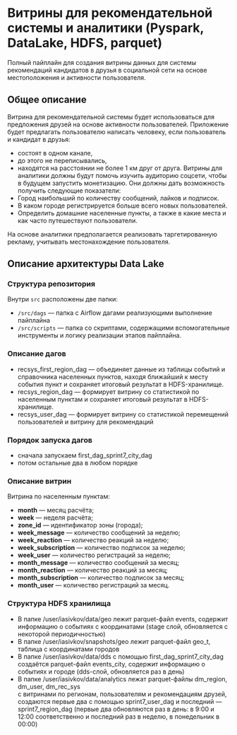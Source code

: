 # Витрины для рекомендательной системы и аналитики (Pyspark, DataLake, HDFS, parquet)

Полный пайплайн для создания витрины данных для системы рекомендаций кандидатов в друзья в социальной сети на основе местоположения и активности пользователя.

## Общее описание

Витрина для рекомендательной системы будет использоваться для предложения друзей на основе активности пользователей. Приложение будет предлагать пользователю написать человеку, если пользователь и кандидат в друзья:
 - состоят в одном канале,
 - до этого не переписывались,
 - находятся на расстоянии не более 1 км друг от друга.
Витрины для аналитики должны будут помочь изучить аудиторию соцсети, чтобы в будущем запустить монетизацию. Они должны дать возможность получить следующие показатели:
 - Город наибольший по количеству сообщений, лайков и подписок.
 - В каком городе регистрируется больше всего новых пользователей.
 - Определить домашние населенные пункты, а также в какие места и как часто путешествуют пользователи.

На основе аналитики предполагается реализовать таргетированную рекламу, учитывать местонахождение пользователя.


## Описание архитектуры Data Lake
### Структура репозитория
Внутри `src` расположены две папки:
- `/src/dags` — папка с Airflow дагами реализующими выполнение пайплайна 
- `/src/scripts` — папка со скриптами, содержащими вспомогательные инструменты и  логику реализации этапов пайплайна.

### Описание дагов
- recsys_first_region_dag — объединяет данные из таблицы событий и справочника населенных пунктов, находя ближайший к месту события пункт и сохраняет итоговый результат в HDFS-хранилище.
- recsys_region_dag — формирует витрину со статистикой по населенным пунктам и сохраняет итоговый результат в HDFS-хранилище.
- recsys_user_dag — формирует витрину со статистикой перемещений пользователей и витрину для рекомендаций

### Порядок запуска дагов
- сначала запускаем first_dag_sprint7_city_dag
- потом остальные два в любом порядке

### Описание витрин
Витрина по населенным пунктам:
- **month** — месяц расчёта;
- **week** — неделя расчёта;
- **zone_id** — идентификатор зоны (города);
- **week_message** — количество сообщений за неделю;
- **week_reaction** — количество реакций за неделю;
- **week_subscription** — количество подписок за неделю;
- **week_user** — количество регистраций за неделю;
- **month_message** — количество сообщений за месяц;
- **month_reaction** — количество реакций за месяц;
- **month_subscription** — количество подписок за месяц;
- **month_user** — количество регистраций за месяц.

### Структура HDFS хранилища
- В папке /user/iasivkov/data/geo лежит parquet-файл events, содержит информацию о событиях с координатами
(stage слой, обновляется с некоторой периодичностью) 
- В папке /user/iasivkov/snapshots/geo лежит parquet-файл geo_t, таблица с координатами городов
- В папке /user/iasivkov/data/dds с помощью first_dag_sprint7_city_dag создаётся parquet-файл events_city, содержит информацию о событиях и городе
(dds-слой, обновляется раз в день)
- В папке /user/iasivkov/data/analytics лежат parquet-файлы dm_region, dm_user, dm_rec_sys  
с витринами по регионам, пользователям и рекомендациям друзей, создаются первые два с помощью sprint7_user_dag и последний — sprint7_region_dag
(первые два обновляются раз в день: в 9:00 и 12:00 соответственно и последний раз в неделю, в понедельник в 00:00)
